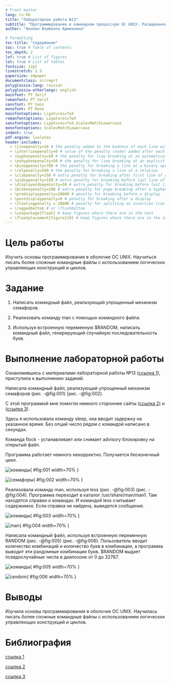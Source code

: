 ```yaml
---
# Front matter
lang: ru-RU
title: "Лабораторная работа №13"
subtitle: "Программирование в командном процессоре ОС UNIX. Расширенное программирование."
author: "Акопян Изабелла Арменовна"

# Formatting
toc-title: "Содержание"
toc: true # Table of contents
toc_depth: 2
lof: true # List of figures
lot: true # List of tables
fontsize: 12pt
linestretch: 1.5
papersize: a4paper
documentclass: scrreprt
polyglossia-lang: russian
polyglossia-otherlangs: english
mainfont: PT Serif
romanfont: PT Serif
sansfont: PT Sans
monofont: PT Mono
mainfontoptions: Ligatures=TeX
romanfontoptions: Ligatures=TeX
sansfontoptions: Ligatures=TeX,Scale=MatchLowercase
monofontoptions: Scale=MatchLowercase
indent: true
pdf-engine: lualatex
header-includes:
  - \linepenalty=10 # the penalty added to the badness of each line within a paragraph (no associated penalty node) Increasing the value makes tex try to have fewer lines in the paragraph.
  - \interlinepenalty=0 # value of the penalty (node) added after each line of a paragraph.
  - \hyphenpenalty=50 # the penalty for line breaking at an automatically inserted hyphen
  - \exhyphenpenalty=50 # the penalty for line breaking at an explicit hyphen
  - \binoppenalty=700 # the penalty for breaking a line at a binary operator
  - \relpenalty=500 # the penalty for breaking a line at a relation
  - \clubpenalty=150 # extra penalty for breaking after first line of a paragraph
  - \widowpenalty=150 # extra penalty for breaking before last line of a paragraph
  - \displaywidowpenalty=50 # extra penalty for breaking before last line before a display math
  - \brokenpenalty=100 # extra penalty for page breaking after a hyphenated line
  - \predisplaypenalty=10000 # penalty for breaking before a display
  - \postdisplaypenalty=0 # penalty for breaking after a display
  - \floatingpenalty = 20000 # penalty for splitting an insertion (can only be split footnote in standard LaTeX)
  - \raggedbottom # or \flushbottom
  - \usepackage{float} # keep figures where there are in the text
  - \floatplacement{figure}{H} # keep figures where there are in the text
---
```


# Цель работы

Изучить основы программирования в оболочке ОС UNIX. Научиться писать более сложные командные файлы с использованием логических управляющих конструкций и циклов.

# Задание

1. Написать командный файл, реализующий упрощенный механизм семафоров.

2. Реализовать команду man с помощью командного файла.

3. Используя встроенную переменную $RANDOM, написать командный файл, генерирующий случайную последовательность букв.

# Выполнение лабораторной работы

Ознакомившись с материалами лабораторной работы №13 ([ссылка 1](https://esystem.rudn.ru/pluginfile.php/1142523/mod_resource/content/2/010-lab_shell_prog_3.pdf)), приступила к выполнению заданий.

Написала командный файл, реализующий упрощенный механизм семафоров (рис. -@fig:001) (рис. -@fig:002). 

С этой программой мне помогли немного сторонние сайты ([ссылка 2](https://andreyex.ru/linux/komandy-linux-i-komandy-shell/ispolzovanie-komandy-sleep-v-skriptah-bash-v-linux/)) и ([ссылка 3](https://pingtool.org/ru/using-flock-to-ensure-only-one-instance-of-script-is-running/)).

Здесь я использовала команду sleep, она вводит задержку на указанное время. Без опций число рядом с командой написано в секундах.

Команда flock - устанавливает или снимает advisory блокировку на открытый файл.

Программа работает немного некорректно. Получается бесконечный цикл.

![команды](image/1.png){ #fig:001 width=70% }

![семафоры](image/2.png){ #fig:002 width=70% }

Реализовала команду man, используя less (рис. -@fig:003) (рис. -@fig:004).
Программа переходит в каталог /usr/share/man/man1. Там находятся справки о командах. И командой less считывает содержимое. Если справка не найдена, выведется сообщение.

![команды](image/3.png){ #fig:003 width=70% }

![man](image/4.png){ #fig:004 width=70% }

Написала командный файл, используя встроенную переменную RANDOM (рис. -@fig:005) (рис. -@fig:006). Пользователь вводит количество комбинаций и количество букв в комбинации, а программа выводит эти рандомные комбинации букв.
$RANDOM выдает псевдослучайные числа в диапозоне от 0 до 32767.

![команды](image/5.png){ #fig:005 width=70% }

![random](image/6.png){ #fig:006 width=70% }


# Выводы

Изучила основы программирования в оболочке ОС UNIX. Научилась писать более сложные командные файлы с использованием логических управляющих конструкций и циклов.

# Библиография

[ссылка 1](https://esystem.rudn.ru/pluginfile.php/1142523/mod_resource/content/2/010-lab_shell_prog_3.pdf)

[ссылка 2](https://andreyex.ru/linux/komandy-linux-i-komandy-shell/ispolzovanie-komandy-sleep-v-skriptah-bash-v-linux/)

[ссылка 3](https://pingtool.org/ru/using-flock-to-ensure-only-one-instance-of-script-is-running/)
